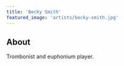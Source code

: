 ```yaml
---
title: 'Becky Smith'
featured_image: 'artists/becky-smith.jpg'
---
```


## About

Trombonist and euphonium player.
